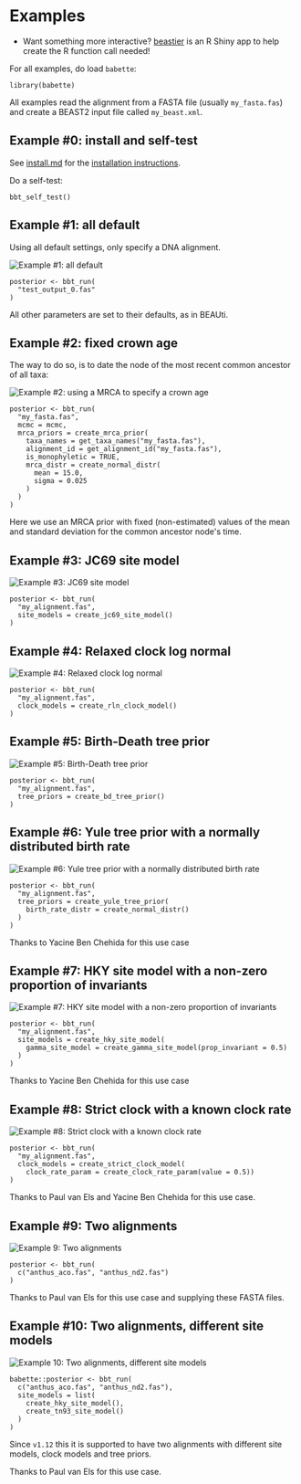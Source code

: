 # Examples

 * Want something more interactive? [beastier](https://github.com/richelbilderbeek/lumier) 
   is an R Shiny app to help create the R function call needed!

For all examples, do load `babette`:

```
library(babette)
```

All examples read the alignment from a FASTA file (usually `my_fasta.fas`) 
and create a BEAST2 input file called `my_beast.xml`.

## Example #0: install and self-test

See [install.md](install.md) for the [installation instructions](install.md).

Do a self-test:

```
bbt_self_test()
```

## Example #1: all default

Using all default settings, only specify a DNA alignment.

![Example #1: all default](all_default.png)

```
posterior <- bbt_run(
  "test_output_0.fas"
)
```

All other parameters are set to their defaults, as in BEAUti.

## Example #2: fixed crown age

The way to do so, is to date the node of the most recent common ancestor
of all taxa:

![Example #2: using a MRCA to specify a crown age](mrca_crown_age.png)

```{r example_2_mrca, cache=FALSE}
posterior <- bbt_run(
  "my_fasta.fas",
  mcmc = mcmc,
  mrca_priors = create_mrca_prior(
    taxa_names = get_taxa_names("my_fasta.fas"),
    alignment_id = get_alignment_id("my_fasta.fas"),
    is_monophyletic = TRUE,
    mrca_distr = create_normal_distr(
      mean = 15.0,
      sigma = 0.025
    )
  )
)
```

Here we use an MRCA prior with fixed (non-estimated) values of the mean
and standard deviation for the common ancestor node's time.


## Example #3: JC69 site model

![Example #3: JC69 site model](jc69_2_4.png)

```
posterior <- bbt_run(
  "my_alignment.fas",
  site_models = create_jc69_site_model()
)
```

## Example #4: Relaxed clock log normal

![Example #4: Relaxed clock log normal](rln_2_4.png)

```{r example_4}
posterior <- bbt_run(
  "my_alignment.fas",
  clock_models = create_rln_clock_model()
)
```

## Example #5: Birth-Death tree prior

![Example #5: Birth-Death tree prior](bd_2_4.png)

```{r example_5}
posterior <- bbt_run(
  "my_alignment.fas",
  tree_priors = create_bd_tree_prior() 
)
```

## Example #6: Yule tree prior with a normally distributed birth rate

![Example #6: Yule tree prior with a normally distributed birth rate](birth_rate_normal_2_4.png)

```{r example_6}
posterior <- bbt_run(
  "my_alignment.fas",
  tree_priors = create_yule_tree_prior(
    birth_rate_distr = create_normal_distr()
  ) 
)
```

Thanks to Yacine Ben Chehida for this use case

## Example #7: HKY site model with a non-zero proportion of invariants

![Example #7: HKY site model with a non-zero proportion of invariants](hky_prop_invariant_0_5_2_4.png)

```{r example_7}
posterior <- bbt_run(
  "my_alignment.fas",
  site_models = create_hky_site_model(
    gamma_site_model = create_gamma_site_model(prop_invariant = 0.5)
  )
)
```

Thanks to Yacine Ben Chehida for this use case

## Example #8: Strict clock with a known clock rate

![Example #8: Strict clock with a known clock rate](strict_clock_rate_0_5_2_4.png)

```{r example_8}
posterior <- bbt_run(
  "my_alignment.fas",
  clock_models = create_strict_clock_model(
    clock_rate_param = create_clock_rate_param(value = 0.5)) 
)
```

Thanks to Paul van Els and Yacine Ben Chehida for this use case.

## Example #9: Two alignments

![Example 9: Two alignments](anthus_2_4.png)

```{r example_9}
posterior <- bbt_run(
  c("anthus_aco.fas", "anthus_nd2.fas")
)
```

Thanks to Paul van Els for this use case and supplying these FASTA files.

## Example #10: Two alignments, different site models

![Example 10: Two alignments, different site models](aco_hky_nd2_tn93.png)

```{r example_10}
babette::posterior <- bbt_run(
  c("anthus_aco.fas", "anthus_nd2.fas"),
  site_models = list(
    create_hky_site_model(), 
    create_tn93_site_model()
  )
)
```

Since `v1.12` this it is supported to have two alignments with different site models, clock models and tree priors.

Thanks to Paul van Els for this use case.
